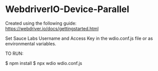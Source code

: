 # WebdriverIO-Device-Parallel

Created using the following guide: https://webdriver.io/docs/gettingstarted.html

Set Sauce Labs Username and Access Key in the wdio.conf.js file or as environmental variables. 

TO RUN:

$ npm install 
$ npx wdio wdio.conf.js
